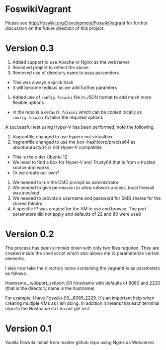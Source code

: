 # FoswikiVagrant

Please see http://foswiki.org/Development/FoswikiVagrant for further discussion on the future direction of this project.

Version 0.3
===========
1. Added support to use Apache or Nginx as the webserver
1. Renamed project to reflect the above
1. Removed use of directory name to pass parameters
  * This was always a quick hack 
  * It will become tedious as we add further paramters
1. Added use of `config.foswiki` file in JSON format to add mush more flexible options
  * In the repo is a `default.foswiki` which can be copied locally as `config.foswiki` to tailor the required options

A successful test using Hyper-V has been performed, note the following.
1. Vagrantfile changed to use hyperv not virtualbox
1. Vagrantfile changed to use the box=hashicorp/precise64 as ubuntu/urusty64 is not Hyper-V compatible
  * This is the older Ubuntu 12
  * We need to find a box for Hyper-V and Trusty64 that is from a trusted source and works
  * Or we create our own?
1. We needed to run the CMD prompt as administrator
1. We needed to give permission to allow network access, local firewall was involved
1. We needed to provide a username and password for SMB shares for the shared folders
1. A specific IP was created for the VM to ssh and browse. The port parameters did not apply and defaults of 22 and 80 were used 

Version 0.2
===========
The process has been slimmed down with only two files required. They are created inside the shell script which also allows me to parameterize certain elements.
 
I also now take the directory name containing the vagrantfile as parameters as follows:
 
Hostname__webport_sshport
OR
Hostname    with defaults of 8080 and 2220 (that is the directory name is the hostname)
 
For example, I have Foswiki-09__8089_2229. It's an important help when creating multiple VMs as I am doing. In addition it means that each terminal reports the Hostname so I do not get lost.

Version 0.1
===========
Vanilla Foswiki install from master github repo using Nginx as Webserver
